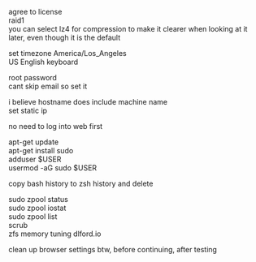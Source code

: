 agree to license  
raid1  
	you can select lz4 for compression to make it clearer when looking at it later, even though it is the default  

set timezone America/Los_Angeles  
US English keyboard  

root password  
cant skip email so set it  

i believe hostname does include machine name  
set static ip  

no need to log into web first  

apt-get update  
apt-get install sudo  
adduser $USER  
usermod -aG sudo $USER  

copy bash history to zsh history and delete  

sudo zpool status  
sudo zpool iostat  
sudo zpool list  
scrub  
zfs memory tuning
dlford.io

clean up browser settings btw, before continuing, after testing  
